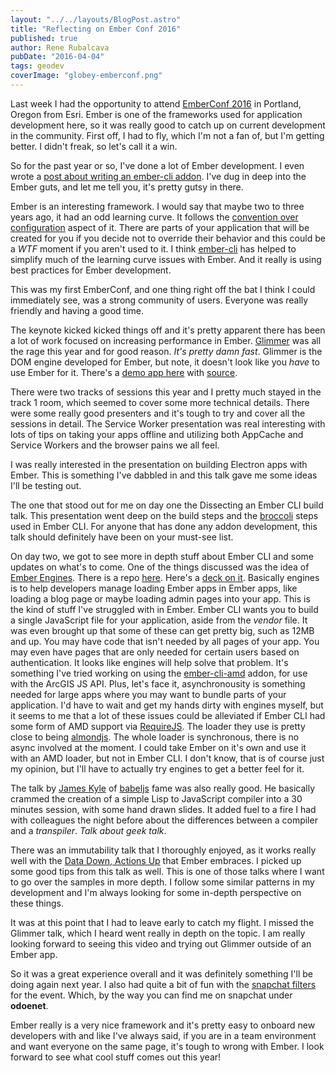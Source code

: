 ```yaml
---
layout: "../../layouts/BlogPost.astro"
title: "Reflecting on Ember Conf 2016"
published: true
author: Rene Rubalcava
pubDate: "2016-04-04"
tags: geodev
coverImage: "globey-emberconf.png"
---
```


Last week I had the opportunity to attend [EmberConf 2016](http://emberconf.com/) in Portland, Oregon from Esri. Ember is one of the frameworks used for application development here, so it was really good to catch up on current development in the community. First off, I had to fly, which I'm not a fan of, but I'm getting better. I didn't freak, so let's call it a win.

So for the past year or so, I've done a lot of Ember development. I even wrote a [post about writing an ember-cli addon](https://odoe.net/blog/five-things-i-learned-writing-an-ember-cli-addon/). I've dug in deep into the Ember guts, and let me tell you, it's pretty gutsy in there.

Ember is an interesting framework. I would say that maybe two to three years ago, it had an odd learning curve. It follows the [convention over configuration](http://johnotander.com/ember/2015/02/03/convention-over-configuration/) aspect of it. There are parts of your application that will be created for you if you decide not to override their behavior and this could be a _WTF_ moment if you aren't used to it. I think [ember-cli](http://ember-cli.com/) has helped to simplify much of the learning curve issues with Ember. And it really is using best practices for Ember development.

This was my first EmberConf, and one thing right off the bat I think I could immediately see, was a strong community of users. Everyone was really friendly and having a good time.

The keynote kicked kicked things off and it's pretty apparent there has been a lot of work focused on increasing performance in Ember. [Glimmer](https://github.com/tildeio/glimmer) was all the rage this year and for good reason. _It's pretty damn fast_. Glimmer is the DOM engine developed for Ember, but note, it doesn't look like you _have_ to use Ember for it. There's a [demo app here](https://dbmonster.firebaseapp.com/) with [source](https://github.com/wycats/dbmonster).

There were two tracks of sessions this year and I pretty much stayed in the track 1 room, which seemed to cover some more technical details. There were some really good presenters and it's tough to try and cover all the sessions in detail. The Service Worker presentation was real interesting with lots of tips on taking your apps offline and utilizing both AppCache and Service Workers and the browser pains we all feel.

I was really interested in the presentation on building Electron apps with Ember. This is something I've dabbled in and this talk gave me some ideas I'll be testing out.

The one that stood out for me on day one the Dissecting an Ember CLI build talk. This presentation went deep on the build steps and the [broccoli](http://broccolijs.com/) steps used in Ember CLI. For anyone that has done any addon development, this talk should definitely have been on your must-see list.

On day two, we got to see more in depth stuff about Ember CLI and some updates on what's to come. One of the things discussed was the idea of [Ember Engines](https://github.com/emberjs/rfcs/pull/10). There is a repo [here](https://github.com/dgeb/ember-engines). Here's a [deck on it](https://speakerdeck.com/dgeb/introducing-ember-engines). Basically engines is to help developers manage loading Ember apps in Ember apps, like loading a blog page or maybe loading admin pages into your app. This is the kind of stuff I've struggled with in Ember. Ember CLI wants you to build a single JavaScript file for your application, aside from the _vendor_ file. It was even brought up that some of these can get pretty big, such as 12MB and up. You may have code that isn't needed by all pages of your app. You may even have pages that are only needed for certain users based on authentication. It looks like engines will help solve that problem. It's something I've tried working on using the [ember-cli-amd](https://github.com/esri/ember-cli-amd) addon, for use with the ArcGIS JS API. Plus, let's face it, asynchronousity is something needed for large apps where you may want to bundle parts of your application. I'd have to wait and get my hands dirty with engines myself, but it seems to me that a lot of these issues could be alleviated if Ember CLI had some form of AMD support via [RequireJS](http://requirejs.org/). The loader they use is pretty close to being [almondjs](https://github.com/requirejs/almond). The whole loader is synchronous, there is no async involved at the moment. I could take Ember on it's own and use it with an AMD loader, but not in Ember CLI. I don't know, that is of course just my opinion, but I'll have to actually try engines to get a better feel for it.

The talk by [James Kyle](https://github.com/thejameskyle) of [babeljs](https://babeljs.io/) fame was also really good. He basically crammed the creation of a simple Lisp to JavaScript compiler into a 30 minutes session, with some hand drawn slides. It added fuel to a fire I had with colleagues the night before about the differences between a compiler and a _transpiler_. _Talk about geek talk_.

There was an immutability talk that I thoroughly enjoyed, as it works really well with the [Data Down, Actions Up](https://dockyard.com/blog/2015/10/14/best-practices-data-down-actions-up) that Ember embraces. I picked up some good tips from this talk as well. This is one of those talks where I want to go over the samples in more depth. I follow some similar patterns in my development and I'm always looking for some in-depth perspective on these things.

It was at this point that I had to leave early to catch my flight. I missed the Glimmer talk, which I heard went really in depth on the topic. I am really looking forward to seeing this video and trying out Glimmer outside of an Ember app.

So it was a great experience overall and it was definitely something I'll be doing again next year. I also had quite a bit of fun with the [snapchat filters](https://twitter.com/odoenet/status/714837664092987392) for the event. Which, by the way you can find me on snapchat under **odoenet**.

Ember really is a very nice framework and it's pretty easy to onboard new developers with and like I've always said, if you are in a team environment and want everyone on the same page, it's tough to wrong with Ember. I look forward to see what cool stuff comes out this year!
